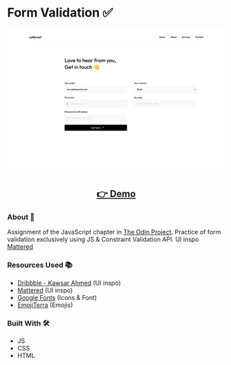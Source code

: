 # Form Validation ✅

<p align="center">
  <img src="screenshot/screenshot.png" width="650px" alt="screenshot">
</p>
<h2 align="center">
  <a href="https://nightrunner4.github.io/form-validation-with-js">👉 Demo</a>
</h2>

### About 📖

Assignment of the JavaScript chapter in [The Odin Project](https://www.theodinproject.com). Practice of form validation exclusively using JS & Constraint Validation API. UI inspo [Mattered](https://www.mattered.com/contact)

### Resources Used 📚

- [Dribbble - Kawsar Ahmed](https://dribbble.com/shots/18559477-Contact-form-Mattered) (UI inspo)
- [Mattered](https://www.mattered.com/contact) (UI inspo)
- [Google Fonts](https://fonts.google.com) (Icons & Font)
- [EmojiTerra](https://emojiterra.com) (Emojis)

### Built With 🛠️

- JS
- CSS
- HTML
